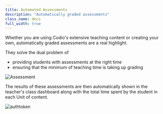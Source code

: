 ```yaml
---
title: Automated Assessments
description: "Automatically graded assessments"
class_name: docs
full_width: true
---
```


Whether you are using Codio's extensive teaching content or creating your own, automatically graded assessments are a real highlight.

They solve the dual problem of 

- providing students with assessments at the right time
- ensuring that the minimum of teaching time is taking up grading

![Assessment](/img/docs/assessment.png)

The results of these assessments are then automatically shown in the teacher's class dashboard along with the total time spent by the student in each Unit of content.

<img alt="authtoken" src="/img/docs/teacher_dashboard_students.png" class="simple"/>

